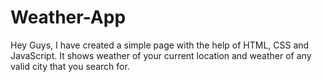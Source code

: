# Weather-App

Hey Guys, I have created a simple page with the help of HTML, CSS and JavaScript. It shows weather of your current location and weather of any valid city that you search for.
 
